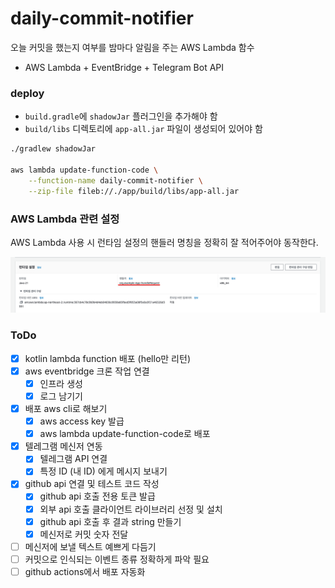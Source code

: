 # daily-commit-notifier

오늘 커밋을 했는지 여부를 밤마다 알림을 주는 AWS Lambda 함수

- AWS Lambda + EventBridge + Telegram Bot API

### deploy

- `build.gradle`에 `shadowJar` 플러그인을 추가해야 함
- `build/libs` 디렉토리에 `app-all.jar` 파일이 생성되어 있어야 함
 
```bash
./gradlew shadowJar

aws lambda update-function-code \
    --function-name daily-commit-notifier \
    --zip-file fileb://./app/build/libs/app-all.jar
```

### AWS Lambda 관련 설정

AWS Lambda 사용 시 런타임 설정의 핸들러 명칭을 정확히 잘 적어주어야 동작한다.

![](.README_images/38b9e200.png)

### ToDo

- [x] kotlin lambda function 배포 (hello만 리턴)
- [x] aws eventbridge 크론 작업 연결
    - [x] 인프라 생성
    - [x] 로그 남기기
- [x] 배포 aws cli로 해보기
    - [x] aws access key 발급
    - [x] aws lambda update-function-code로 배포
- [x] 텔레그램 메신저 연동
    - [x] 텔레그램 API 연결
    - [x] 특정 ID (내 ID) 에게 메시지 보내기
- [x] github api 연결 및 테스트 코드 작성
  - [x] github api 호출 전용 토큰 발급
  - [x] 외부 api 호출 클라이언트 라이브러리 선정 및 설치
  - [x] github api 호출 후 결과 string 만들기
  - [x] 메신저로 커밋 숫자 전달
- [ ] 메신저에 보낼 텍스트 예쁘게 다듬기
- [ ] 커밋으로 인식되는 이벤트 종류 정확하게 파악 필요
- [ ] github actions에서 배포 자동화
